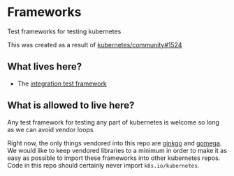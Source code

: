 # Frameworks

Test frameworks for testing kubernetes

This was created as a result of [kubernetes/community#1524](https://github.com/kubernetes/community/pull/1524)

## What lives here?

- The [integration test framework](integration/)

## What is allowed to live here?

Any test framework for testing any part of kubernetes is welcome so long as we
can avoid vendor loops.

Right now, the only things vendored into this repo are
[ginkgo](https://github.com/onsi/ginkgo) and
[gomega](https://github.com/onsi/gomega). We would like to keep vendored
libraries to a minimum in order to make it as easy as possible to import these
frameworks into other kubernetes repos. Code in this repo should certainly
never import `k8s.io/kubernetes`.
